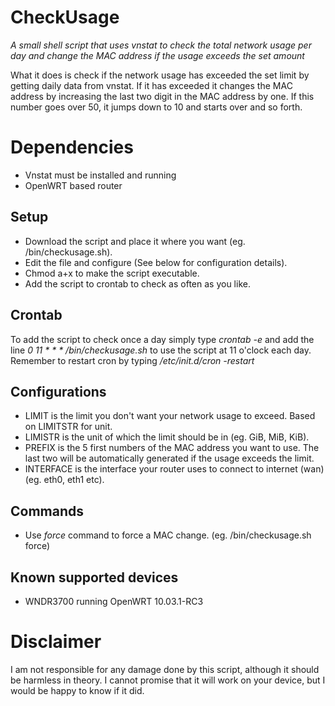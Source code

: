 CheckUsage
====

*A small shell script that uses vnstat to check the total network usage per day and change the MAC address if the usage exceeds the set amount*

What it does is check if the network usage has exceeded the set limit by getting daily data from vnstat. If it has exceeded it changes the MAC address by increasing the last two digit in the MAC address by one. If this number goes over 50, it jumps down to 10 and starts over and so forth.

# Dependencies

* Vnstat must be installed and running
* OpenWRT based router

## Setup

* Download the script and place it where you want (eg. /bin/checkusage.sh).
* Edit the file and configure (See below for configuration details).
* Chmod a+x to make the script executable.
* Add the script to crontab to check as often as you like.

## Crontab

To add the script to check once a day simply type *crontab -e* and add the line *0 11 \* \* \* /bin/checkusage.sh* to use the script at 11 o'clock each day.
Remember to restart cron by typing */etc/init.d/cron -restart*

## Configurations
* LIMIT is the limit you don't want your network usage to exceed. Based on LIMITSTR for unit.
* LIMISTR is the unit of which the limit should be in (eg. GiB, MiB, KiB).
* PREFIX is the 5 first numbers of the MAC address you want to use. The last two will be automatically generated if the usage exceeds the limit.
* INTERFACE is the interface your router uses to connect to internet (wan) (eg. eth0, eth1 etc).

## Commands
* Use *force* command to force a MAC change. (eg. /bin/checkusage.sh force)

## Known supported devices

* WNDR3700 running OpenWRT 10.03.1-RC3

# Disclaimer

I am not responsible for any damage done by this script, although it should be harmless in theory. I cannot promise that it will work on your device, but I would be happy to know if it did.
